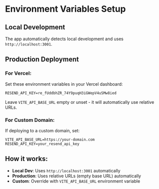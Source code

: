 # Environment Variables Setup

## Local Development
The app automatically detects local development and uses `http://localhost:3001`.

## Production Deployment

### For Vercel:
Set these environment variables in your Vercel dashboard:

```
RESEND_API_KEY=re_fUddbhZR_74Y9puqH3iGWepV4uSMw8ied
```

Leave `VITE_API_BASE_URL` empty or unset - it will automatically use relative URLs.

### For Custom Domain:
If deploying to a custom domain, set:

```
VITE_API_BASE_URL=https://your-domain.com
RESEND_API_KEY=your_resend_api_key
```

## How it works:
- **Local Dev**: Uses `http://localhost:3001` automatically
- **Production**: Uses relative URLs (empty base URL) automatically  
- **Custom**: Override with `VITE_API_BASE_URL` environment variable
